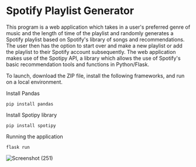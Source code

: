 # Spotify Playlist Generator

This program is a web application which takes in a user's preferred genre of music and the length of time of the playlist and randomly generates a Spotify playlist based on Spotify's library of songs and recommendations. The user then has the option to start over and make a new playlist or add the playlist to their Spotify account subsequently. The web application makes use of the Spotipy API, a library which allows the use of Spotify's basic recommendation tools and functions in Python/Flask.


To launch, download the ZIP file, install the following frameworks, and run on a local environment.

Install Pandas

```
pip install pandas
```

Install Spotipy library

```
pip install spotipy
```

Running the application

```
flask run
```


![Screenshot (251)](https://user-images.githubusercontent.com/22993577/153158779-ea4781c6-8aa2-4af9-a374-f744f36c287e.png)
